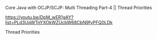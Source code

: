 Core Java with OCJP/SCJP: Multi Threading Part-4 || Thread Priorities

https://youtu.be/DpM_wER1gAY?list=PLd3UqWTnYXOkWZUcbW68CbN9fyPFQ0LDk

Thread Priorities
	